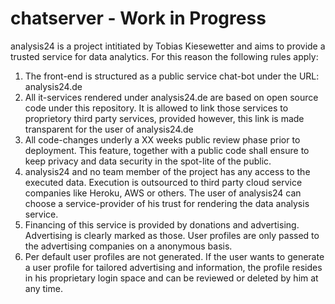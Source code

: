 # chatserver - Work in Progress

analysis24 is a project intitiated by Tobias Kiesewetter and aims to provide a trusted service for data analytics. For this reason the following rules apply:

1. The front-end is structured as a public service chat-bot under the URL: analysis24.de
2. All it-services rendered under analysis24.de are based on open source code under this repository. It is allowed to link those services to proprietory third party services, provided however, this link is made transparent for the user of analysis24.de
3. All code-changes underly a XX weeks public review phase prior to deployment. This feature, together with a public code shall ensure to keep privacy and data security in the spot-lite of the public.
4. analysis24 and no team member of the project has any access to the executed data. Execution is outsourced to third party cloud service companies like Heroku, AWS or others. The user of analysis24 can choose a service-provider of his trust for rendering the data analysis service.
5. Financing of this service is provided by donations and advertising. Advertising is clearly marked as those. User profiles are only passed to the advertising companies on a anonymous basis.
6. Per default user profiles are not generated. If the user wants to generate a user profile for tailored advertising and information, the profile resides in his proprietary login space and can be reviewed or deleted by him at any time.

